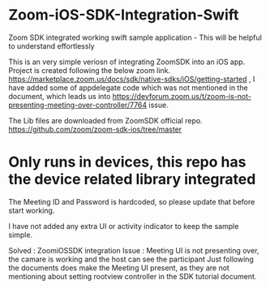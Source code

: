# Zoom-iOS-SDK-Integration-Swift
Zoom SDK integrated working swift sample application - This will be helpful to understand effortlessly

This is an very simple veriosn of integrating ZoomSDK into an iOS app. Project is created following the below zoom link.
https://marketplace.zoom.us/docs/sdk/native-sdks/iOS/getting-started , I have added some of appdelegate code which was not mentioned in the document, which leads us into https://devforum.zoom.us/t/zoom-is-not-presenting-meeting-over-controller/7764 issue. 

The Lib files are downloaded from ZoomSDK official repo.
https://github.com/zoom/zoom-sdk-ios/tree/master

# Only runs in devices, this repo has the device related library integrated

The Meeting ID and Password is hardcoded, so please update that before start working.

I have not added any extra UI or activity indicator to keep the sample simple.

Solved : ZoomiOSSDK integration Issue : Meeting UI is not presenting over, the camare is working and the host can see the participant
Just following the documents does make the Meeting UI present, as they are not mentioning about setting rootview controller in the SDK tutorial document.


